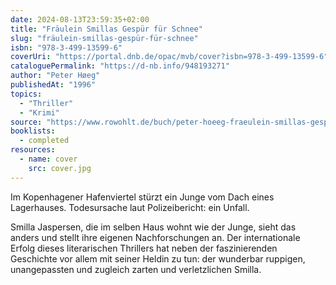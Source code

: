 ```yaml
---
date: 2024-08-13T23:59:35+02:00
title: "Fräulein Smillas Gespür für Schnee"
slug: "fräulein-smillas-gespür-für-schnee"
isbn: "978-3-499-13599-6"
coverUri: "https://portal.dnb.de/opac/mvb/cover?isbn=978-3-499-13599-6"
cataloguePermalink: "https://d-nb.info/948193271"
author: "Peter Høeg"
publishedAt: "1996"
topics:
  - "Thriller"
  - "Krimi"
source: "https://www.rowohlt.de/buch/peter-hoeeg-fraeulein-smillas-gespuer-fuer-schnee-9783499237010"
booklists:
  - completed
resources:
  - name: cover
    src: cover.jpg
---
```


Im Kopenhagener Hafenviertel stürzt ein Junge vom Dach eines Lagerhauses. 
Todesursache laut Polizeibericht: ein Unfall.

Smilla Jaspersen, die im selben Haus wohnt wie der Junge, sieht das anders und 
stellt ihre eigenen Nachforschungen an. Der internationale Erfolg dieses 
literarischen Thrillers hat neben der faszinierenden Geschichte vor allem mit 
seiner Heldin zu tun: der wunderbar ruppigen, unangepassten und zugleich zarten 
und verletzlichen Smilla.
